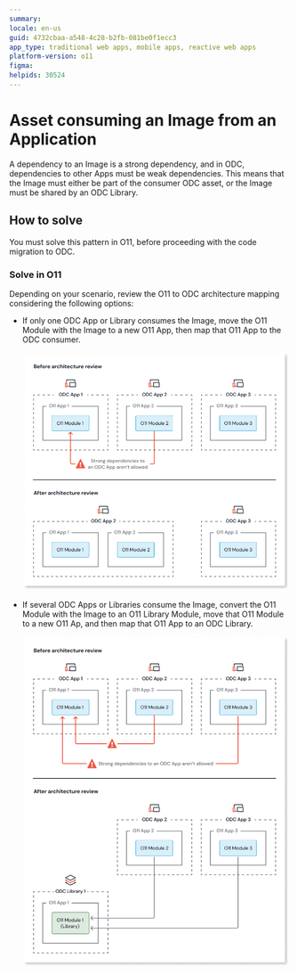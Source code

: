 ```yaml
---
summary: 
locale: en-us
guid: 4732cbaa-a548-4c28-b2fb-081be0f1ecc3
app_type: traditional web apps, mobile apps, reactive web apps
platform-version: o11
figma:
helpids: 30524
---
```

# Asset consuming an Image from an Application

A dependency to an Image is a strong dependency, and in ODC, dependencies to other Apps must be weak dependencies.
This means that the Image must either be part of the consumer ODC asset, or the Image must be shared by an ODC Library.

## How to solve

You must solve this pattern in O11, before proceeding with the code migration to ODC.

### Solve in O11

Depending on your scenario, review the O11 to ODC architecture mapping considering the following options:

* If only one ODC App or Library consumes the Image, move the O11 Module with the Image to a new O11 App, then map that O11 App to the ODC consumer.

    ![Diagram showing the architecture review process for ODC and O11 modules, illustrating the movement of an O11 module to a new O11 app.](images/review-arch-consolidate-diag.png "Architecture Review for ODC and O11 Modules")

* If several ODC Apps or Libraries consume the Image, convert the O11 Module with the Image to an O11 Library Module, move that O11 Module to a new O11 Ap, and then map that O11 App to an ODC Library.

    ![Diagram showing the architecture review process for ODC and O11 modules, illustrating the movement of an O11 module to an ODC library.](images/review-arch-move-to-lib-1-diag.png "Architecture Review for ODC and O11 Modules")
